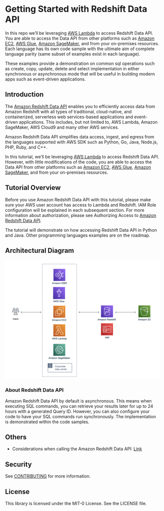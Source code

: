# Getting Started with Redshift Data API

In this repo we’ll be leveraging [AWS Lambda](https://aws.amazon.com/lambda/) to access Redshift Data API. You are able to access the Data API from other platforms such as [Amazon EC2](https://aws.amazon.com/ec2/?ec2-whats-new.sort-by=item.additionalFields.postDateTime&ec2-whats-new.sort-order=desc), [AWS Glue](https://aws.amazon.com/glue/), [Amazon SageMaker](https://aws.amazon.com/sagemaker/), and from your on-premises resources. Each language has its own code sample with the ultimate aim of complete language parity (same subset of examples exist in each language). 

These examples provide a demonstration on common sql operations such as create, copy, update, delete and select implementation in either synchronous or asynchronous mode that will be useful in building modern apps such as event-driven applications. 



## Introduction 

The [Amazon Redshift Data API](https://docs.aws.amazon.com/redshift/latest/mgmt/data-api.html) enables you to efficiently access data from Amazon Redshift with all types of traditional, cloud-native, and containerized, serverless web services-based applications and event-driven applications. This includes, but not limited to, AWS Lambda, Amazon SageMaker, AWS Cloud9 and many other AWS services.

Amazon Redshift Data API simplifies data access, ingest, and egress from the languages supported with AWS SDK such as Python, Go, Java, Node.js, PHP, Ruby, and C++. 

In this tutorial, we’ll be leveraging [AWS Lambda](https://aws.amazon.com/lambda/) to access Redshift Data API. However, with little modifications of the code, you are able to access the Data API from other platforms such as [Amazon EC2](https://aws.amazon.com/ec2/?ec2-whats-new.sort-by=item.additionalFields.postDateTime&ec2-whats-new.sort-order=desc), [AWS Glue](https://aws.amazon.com/glue/), [Amazon SageMaker](https://aws.amazon.com/sagemaker/), and from your on-premises resources. 

## Tutorial Overview

Before you use Amazon Redshift Data API with this tutorial, please make sure your AWS user account has access to Lambda and Redshift. IAM Role configuration will be explained in each subsequent section. For more information about authorization, please see Authorizing Access to [Amazon Redshift Data API](https://docs.aws.amazon.com/redshift/latest/mgmt/data-api.html#data-api-access).

The tutorial will demonstrate on how accessing Redshift Data API in Python and Java. Other programming languages examples are on the roadmap. 

## Architectural Diagram 

![Architecture Diagram](flowdiagram.png)

### About Redshift Data API

Amazon Redshift Data API by default is asynchronous. This means when executing SQL commands, you can retrieve your results later for up to 24 hours with a generated Query ID. However, you can also configure your code to have your SQL commands run synchronously.  The implementation is demonstrated within the code samples.  

## Others

* Considerations when calling the Amazon Redshift Data API: [Link](https://docs.aws.amazon.com/redshift/latest/mgmt/data-api.html#data-api-calling-considerations)

## Security

See [CONTRIBUTING](CONTRIBUTING.md#security-issue-notifications) for more information.

## License

This library is licensed under the MIT-0 License. See the LICENSE file.

